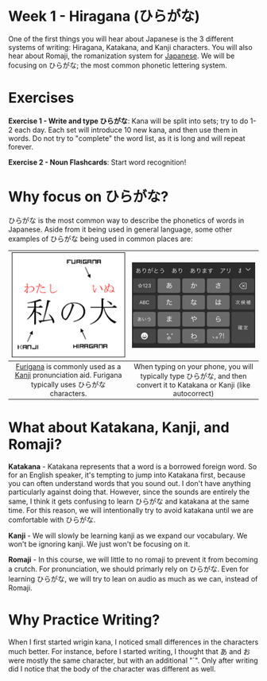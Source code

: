 # Week 1 - Hiragana (ひらがな)

One of the first things you will hear about Japanese is the 3 different systems of writing: Hiragana, Katakana, and Kanji characters. You will also hear about Romaji, the romanization system for [Japanese](https://en.wikipedia.org/wiki/Romanization_of_Japanese). We will be focusing on ひらがな; the most common phonetic lettering system.

# Exercises

**Exercise 1 - Write and type ひらがな**: Kana will be split into sets; try to do 1-2 each day. Each set will introduce 10 new kana, and then use them in words. Do not try to "complete" the word list, as it is long and will repeat forever.

**Exercise 2 - Noun Flashcards**: Start word recognition!

# Why focus on ひらがな?

ひらがな is the most common way to describe the phonetics of words in Japanese. Aside from it being used in general language, some other examples of ひらがな being used in common places are:

<div align="center">

|                                                                   ![furigana](./assets/hiragana-kanji-furigana.png)                                                                   |                                       ![keyboard](./assets/japanese-keyboard.png)                                        |
| :-----------------------------------------------------------------------------------------------------------------------------------------------------------------------------------: | :----------------------------------------------------------------------------------------------------------------------: |
| [Furigana](https://en.wikipedia.org/wiki/Furigana) is commonly used as a [Kanji](https://en.wikipedia.org/wiki/Kanji) pronunciation aid. Furigana typically uses ひらがな characters. | When typing on your phone, you will typically type ひらがな, and then convert it to Katakana or Kanji (like autocorrect) |

</div>

# What about Katakana, Kanji, and Romaji?

**Katakana** - Katakana represents that a word is a borrowed foreign word. So for an English speaker, it's tempting to jump into Katakana first, because you can often understand words that you sound out. I don't have anything particularly against doing that. However, since the sounds are entirely the same, I think it gets confusing to learn ひらがな and katakana at the same time. For this reason, we will intentionally try to avoid katakana until we are comfortable with ひらがな.

**Kanji** - We will slowly be learning kanji as we expand our vocabulary. We won't be ignoring kanji. We just won't be focusing on it.

**Romaji** - In this course, we will little to no romaji to prevent it from becoming a crutch. For pronunciation, we should primarly rely on ひらがな. Even for learning ひらがな, we will try to lean on audio as much as we can, instead of Romaji.

# Why Practice Writing?

When I first started wrigin kana, I noticed small differences in the characters much better. For instance, before I started writing, I thought that あ and お were mostly the same character, but with an additional "\`". Only after writing did I notice that the body of the character was different as well.
